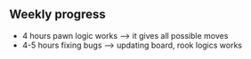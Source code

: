 ## Weekly progress
* 4 hours pawn logic works --> it gives all possible moves
* 4-5 hours fixing bugs --> updating board, rook logics works
